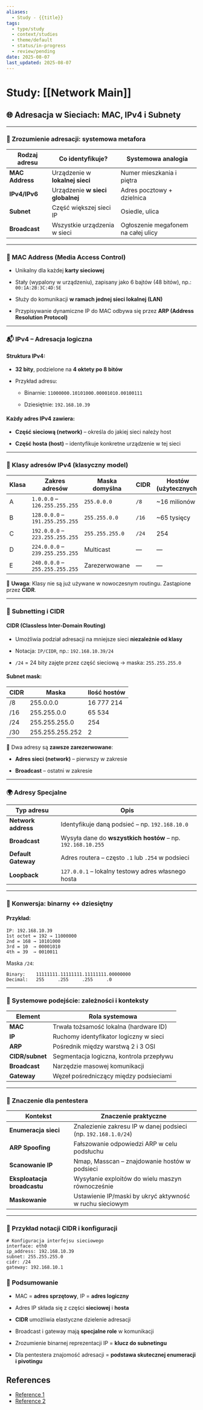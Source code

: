 ```yaml
---
aliases:
  - Study - {{title}}
tags:
  - type/study
  - context/studies
  - theme/default
  - status/in-progress
  - review/pending
date: 2025-08-07
last_updated: 2025-08-07
---
```


# Study: [[Network Main]]

## 🌐 Adresacja w Sieciach: MAC, IPv4 i Subnety

---

### 🔎 Zrozumienie adresacji: systemowa metafora

| Rodzaj adresu   | Co identyfikuje?                 | Systemowa analogia                  |
| --------------- | -------------------------------- | ----------------------------------- |
| **MAC Address** | Urządzenie w **lokalnej sieci**  | Numer mieszkania i piętra           |
| **IPv4/IPv6**   | Urządzenie **w sieci globalnej** | Adres pocztowy + dzielnica          |
| **Subnet**      | Część większej sieci IP          | Osiedle, ulica                      |
| **Broadcast**   | Wszystkie urządzenia w sieci     | Ogłoszenie megafonem na całej ulicy |

---

### 🧩 MAC Address (Media Access Control)

- Unikalny dla każdej **karty sieciowej**
    
- Stały (wypalony w urządzeniu), zapisany jako 6 bajtów (48 bitów), np.: `00:1A:2B:3C:4D:5E`
    
- Służy do komunikacji **w ramach jednej sieci lokalnej (LAN)**
    
- Przypisywanie dynamiczne IP do MAC odbywa się przez **ARP (Address Resolution Protocol)**
    

---

### 📬 IPv4 – Adresacja logiczna

#### Struktura IPv4:

- **32 bity**, podzielone na **4 oktety po 8 bitów**
    
- Przykład adresu:
    
    - Binarnie: `11000000.10101000.00001010.00100111`
        
    - Dziesiętnie: `192.168.10.39`
        

#### Każdy adres IPv4 zawiera:

- **Część sieciową (network)** – określa do jakiej sieci należy host
    
- **Część hosta (host)** – identyfikuje konkretne urządzenie w tej sieci
    

---

### 🧠 Klasy adresów IPv4 (klasyczny model)

| Klasa | Zakres adresów                  | Maska domyślna  | CIDR  | Hostów (użytecznych) |
| ----- | ------------------------------- | --------------- | ----- | -------------------- |
| A     | `1.0.0.0` – `126.255.255.255`   | `255.0.0.0`     | `/8`  | ~16 milionów         |
| B     | `128.0.0.0` – `191.255.255.255` | `255.255.0.0`   | `/16` | ~65 tysięcy          |
| C     | `192.0.0.0` – `223.255.255.255` | `255.255.255.0` | `/24` | 254                  |
| D     | `224.0.0.0` – `239.255.255.255` | Multicast       | —     | —                    |
| E     | `240.0.0.0` – `255.255.255.255` | Zarezerwowane   | —     | —                    |
📌 **Uwaga**: Klasy nie są już używane w nowoczesnym routingu. Zastąpione przez **CIDR**.

---

### 📐 Subnetting i CIDR

#### CIDR (Classless Inter-Domain Routing)

- Umożliwia podział adresacji na mniejsze sieci **niezależnie od klasy**
    
- Notacja: `IP/CIDR`, np.: `192.168.10.39/24`
    
- `/24` = 24 bity zajęte przez część sieciową → maska: `255.255.255.0`
    

#### Subnet mask:

| CIDR | Maska           | Ilość hostów |
| ---- | --------------- | ------------ |
| /8   | 255.0.0.0       | 16 777 214   |
| /16  | 255.255.0.0     | 65 534       |
| /24  | 255.255.255.0   | 254          |
| /30  | 255.255.255.252 | 2            |
📌 Dwa adresy są **zawsze zarezerwowane**:

- **Adres sieci (network)** – pierwszy w zakresie
    
- **Broadcast** – ostatni w zakresie

---

### 🌍 Adresy Specjalne

| Typ adresu          | Opis                                                        |
| ------------------- | ----------------------------------------------------------- |
| **Network address** | Identyfikuje daną podsieć – np. `192.168.10.0`              |
| **Broadcast**       | Wysyła dane do **wszystkich hostów** – np. `192.168.10.255` |
| **Default Gateway** | Adres routera – często `.1` lub `.254` w podsieci           |
| **Loopback**        | `127.0.0.1` – lokalny testowy adres własnego hosta          |

---

### 🧮 Konwersja: binarny ↔ dziesiętny

#### Przykład:
```
IP: 192.168.10.39
1st octet = 192 → 11000000
2nd = 168 → 10101000
3rd = 10  → 00001010
4th = 39  → 0010011
```

Maska `/24`:
```
Binary:    11111111.11111111.11111111.00000000
Decimal:   255     .255     .255     .0
```

---

### 🧠 Systemowe podejście: zależności i konteksty

|Element|Rola systemowa|
|---|---|
|**MAC**|Trwała tożsamość lokalna (hardware ID)|
|**IP**|Ruchomy identyfikator logiczny w sieci|
|**ARP**|Pośrednik między warstwą 2 i 3 OSI|
|**CIDR/subnet**|Segmentacja logiczna, kontrola przepływu|
|**Broadcast**|Narzędzie masowej komunikacji|
|**Gateway**|Węzeł pośredniczący między podsieciami|

---

### 🔐 Znaczenie dla pentestera

|Kontekst|Znaczenie praktyczne|
|---|---|
|**Enumeracja sieci**|Znalezienie zakresu IP w danej podsieci (np. `192.168.1.0/24`)|
|**ARP Spoofing**|Fałszowanie odpowiedzi ARP w celu podsłuchu|
|**Scanowanie IP**|Nmap, Masscan – znajdowanie hostów w podsieci|
|**Eksploatacja broadcastu**|Wysyłanie exploitów do wielu maszyn równocześnie|
|**Maskowanie**|Ustawienie IP/maski by ukryć aktywność w ruchu sieciowym|

---

### 📁 Przykład notacji CIDR i konfiguracji

```
# Konfiguracja interfejsu sieciowego
interface: eth0
ip_address: 192.168.10.39
subnet: 255.255.255.0
cidr: /24
gateway: 192.168.10.1
```

### 🧭 Podsumowanie

- MAC = **adres sprzętowy**, IP = **adres logiczny**
    
- Adres IP składa się z części **sieciowej** i **hosta**
    
- **CIDR** umożliwia elastyczne dzielenie adresacji
    
- Broadcast i gateway mają **specjalne role** w komunikacji
    
- Zrozumienie binarnej reprezentacji IP = **klucz do subnetingu**
    
- Dla pentestera znajomość adresacji = **podstawa skutecznej enumeracji i pivotingu**
## References
- [Reference 1](link)
- [Reference 2](link)